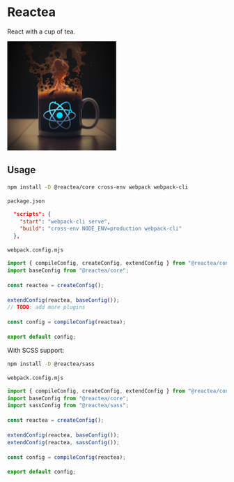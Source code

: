 # Reactea

React with a cup of tea.

<img src="./docs/tea.png" width="250" height="250">

## Usage

```sh
npm install -D @reactea/core cross-env webpack webpack-cli
```

`package.json`

```json
  "scripts": {
    "start": "webpack-cli serve",
    "build": "cross-env NODE_ENV=production webpack-cli"
  },
```

`webpack.config.mjs`

```js
import { compileConfig, createConfig, extendConfig } from "@reactea/config";
import baseConfig from "@reactea/core";

const reactea = createConfig();

extendConfig(reactea, baseConfig());
// TODO: add more plugins

const config = compileConfig(reactea);

export default config;
```

With SCSS support:

```sh
npm install -D @reactea/sass
```

`webpack.config.mjs`

```js
import { compileConfig, createConfig, extendConfig } from "@reactea/config";
import baseConfig from "@reactea/core";
import sassConfig from "@reactea/sass";

const reactea = createConfig();

extendConfig(reactea, baseConfig());
extendConfig(reactea, sassConfig());

const config = compileConfig(reactea);

export default config;
```
